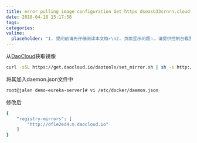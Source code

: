 ```yaml
---
title: error pulling image configuration Get https dseasb33srnrn.cloudfront.netregist
date: 2018-04-18 15:17:58
tags:
categories:
valine:
  placeholder: "1. 提问前请先仔细阅读本文档⚡\n2. 页面显示问题💥，请提供控制台截图📸或者您的测试网址\n3. 其他任何报错💣，请提供详细描述和截图📸，祝食用愉快💪"
---
```


从[DaoCloud](https://www.daocloud.io/)获取镜像

```bash
curl -sSL https://get.daocloud.io/daotools/set_mirror.sh | sh -s http://df1e2ed4.m.daocloud.io
```

将其加入daemon.json文件中

```bash
root@jalen demo-eureka-server]# vi /etc/docker/daemon.json
```

修改后

```bash
{
    "registry-mirrors": [
        "http://df1e2ed4.m.daocloud.io"
    ]
}
```
